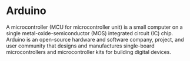 # Arduino
A microcontroller (MCU for microcontroller unit) is a small computer on a single metal-oxide-semiconductor (MOS) integrated circuit (IC) chip.  Arduino is an open-source hardware and software company, project, and user community that designs and manufactures single-board microcontrollers and microcontroller kits for building digital devices.
